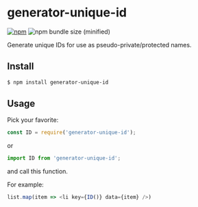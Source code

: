 # generator-unique-id
[![npm](https://img.shields.io/npm/v/generator-unique-id.svg)](https://www.npmjs.com/package/generator-unique-id)
![npm bundle size (minified)](https://img.shields.io/bundlephobia/min/generator-unique-id.svg)

Generate unique IDs for use as pseudo-private/protected names.

## Install
```sh
$ npm install generator-unique-id
```

## Usage
Pick your favorite:
```js
const ID = require('generator-unique-id');
```
or
```js
import ID from 'generator-unique-id';
```
and call this function.

For example:
```js
list.map(item => <li key={ID()} data={item} />)
```